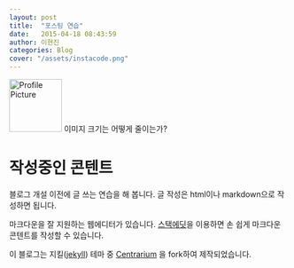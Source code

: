 ```yaml
---
layout: post
title:  "포스팅 연습"
date:   2015-04-18 08:43:59
author: 이현진
categories: Blog
cover: "/assets/instacode.png"
---
```



<img src="{{ site.baseurl }}/assets/posting/dummyfiles.png" title="Profile Picture" width="95">
이미지 크기는 어떻게 줄이는가?

# 작성중인 콘텐트

블로그 개설 이전에 글 쓰는 연습을 해 봅니다.
글 작성은 html이나 markdown으로 작성하면 됩니다.

마크다운을 잘 지원하는 웹에디터가 있습니다.
[스택에딧][stackedit]을 이용하면 손 쉽게 마크다운 콘텐트를 작성할 수 있습니다.


이 블로그는 지킬([jekyll][jekyll]) 테마 중 [Centrarium][centrarium] 을 fork하여 제작되었습니다.

[centrarium]: https://github.com/bencentra/centrarium
[stackedit]: https://stackedit.io/
[jekyll]: https://github.com/jekyll/jekyll